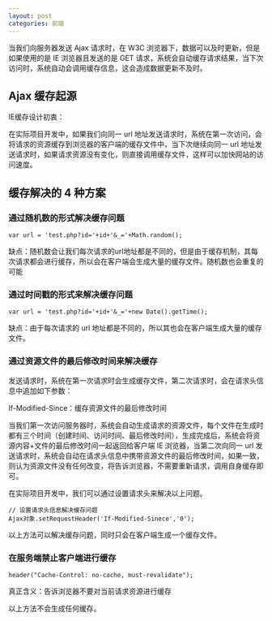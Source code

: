 ```yaml
---
layout: post
categories: 前端
---
```


当我们向服务器发送 Ajax 请求时，在 W3C 浏览器下，数据可以及时更新，但是如果使用的是 IE 浏览器且发送的是 GET 请求，系统会自动缓存请求结果，当下次访问时，系统自动会调用缓存信息，这会造成数据更新不及时。

## Ajax 缓存起源

IE缓存设计初衷：

在实际项目开发中，如果我们向同一 url 地址发送请求时，系统在第一次访问，会将请求的资源缓存到浏览器的客户端的缓存文件中，当下次继续向同一 url 地址发送请求时，如果请求资源没有变化，则直接调用缓存文件，这样可以加快网站的访问速度。

## 缓存解决的 4 种方案

### 通过随机数的形式解决缓存问题

```
var url = 'test.php?id='+id+'&_='+Math.random();
```

缺点：随机数会让我们每次请求的url地址都是不同的，但是由于缓存机制，其每次请求都会进行缓存，所以会在客户端会生成大量的缓存文件。随机数也会重复的可能

### 通过时间戳的形式来解决缓存问题

```
var url = 'test.php?id='+id+'&_='+new Date().getTime();
```

缺点：由于每次请求的 url 地址都是不同的，所以其也会在客户端生成大量的缓存文件。

### 通过资源文件的最后修改时间来解决缓存

发送请求时，系统在第一次请求时会生成缓存文件，第二次请求时，会在请求头信息中追加如下参数：

If-Modified-Since：缓存资源文件的最后修改时间

当我们第一次访问服务器时，系统会自动生成请求的资源文件，每个文件在生成时都有三个时间（创建时间、访问时间、最后修改时间），生成完成后，系统会将资源内容+文件的最后修改时间一起返回给客户端 IE 浏览器，当第二次向同一 url 发送请求时，系统会自动在请求头信息中携带资源文件的最后修改时间，如果一致，则认为资源文件没有任何改变，将告诉浏览器，不需要重新请求，调用自身缓存即可。

在实际项目开发中，我们可以通过设置请求头来解决以上问题。

```
// 设置请求头信息解决缓存问题
Ajax对象.setRequestHeader('If-Modified-Sinece','0');
```

以上方法可以解决缓存问题，同时只会在客户端生成一个缓存文件。

### 在服务端禁止客户端进行缓存

```
header("Cache-Control: no-cache, must-revalidate");
```

真正含义：告诉浏览器不要对当前请求资源进行缓存

以上方法不会生成任何缓存。